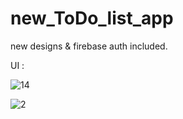 # new_ToDo_list_app
new designs &amp; firebase auth included. 

UI : 


![14](https://user-images.githubusercontent.com/58788722/151027440-2290e80b-0c40-40b9-9faf-6e3c9a517697.jpg)

![2](https://user-images.githubusercontent.com/58788722/151027454-28ea7cd4-3fb0-4c4d-af17-d6387364652c.jpg)



